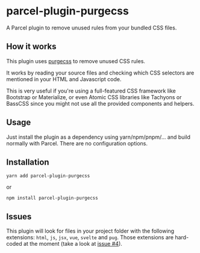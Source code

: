 # parcel-plugin-purgecss

A Parcel plugin to remove unused rules from your bundled CSS files.

## How it works

This plugin uses [purgecss](https://github.com/FullHuman/purgecss) to remove unused CSS rules.

It works by reading your source files and checking which CSS selectors are mentioned in your HTML and Javascript code.

This is very useful if you're using a full-featured CSS framework like Bootstrap or Materialize, or even Atomic CSS libraries like Tachyons or BassCSS since you might not use all the provided components and helpers.

## Usage

Just install the plugin as a dependency using yarn/npm/pnpm/... and build normally with Parcel. There are no configuration options.

## Installation

```
yarn add parcel-plugin-purgecss
```

or

```
npm install parcel-plugin-purgecss
```

## Issues

This plugin will look for files in your project folder with the following extensions: `html`, `js`, `jsx`, `vue`, `svelte` and `pug`. Those extensions are hard-coded at the moment (take a look at [issue #4](https://github.com/cprecioso/parcel-plugin-purgecss/issues/4)).
